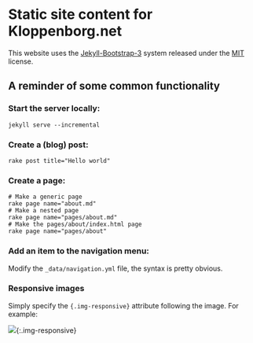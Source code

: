 Static site content for Kloppenborg.net
=====

This website uses the [Jekyll-Bootstrap-3](https://github.com/dbtek/jekyll-bootstrap-3)
system released under the [MIT](http://opensource.org/licenses/MIT) license.

## A reminder of some common functionality

### Start the server locally:

```
jekyll serve --incremental
```

### Create a (blog) post:

```
rake post title="Hello world"
```

### Create a page:
```
# Make a generic page
rake page name="about.md"
# Make a nested page
rake page name="pages/about.md"
# Make the pages/about/index.html page
rake page name="pages/about"
```

### Add an item to the navigation menu:

Modify the `_data/navigation.yml` file, the syntax is pretty obvious.

### Responsive images

Simply specify the `{.img-responsive}` attribute following the image.
For example:

![](/research/press_releases/2010Nature/epsAur_prfig1_mini.jpg){:.img-responsive}
